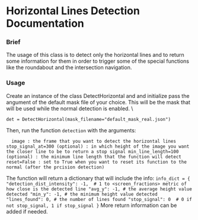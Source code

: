 
# Horizontal Lines Detection Documentation
### Brief
The usage of this class is to detect only the horizontal lines and to return some information for them in order to trigger some of the special functions like the roundabout and the intersection navigation.
### Usage
Create an instance of the class DetectHorizontal and and initialize pass the angument of the default mask file of your choice. This will be the mask that will be used while the normal detection is enabled. \

`det = DetectHorizontal(mask_filename="default_mask_real.json")`

Then, run the function `detection` with the arguments:

`   image : the frame that you want to detect the horizontal lines
    stop_signal_at=300 (optional) : in which height of the image you want the closer line to be to return a stop signal
    min_line_length=100 (optional) : the minimum line length that the function will detect
    reset=False : set to True when you want to reset its function to the normal (after the prcision detection)
`

The function will return a dictionary that will include the info:
`
info_dict = {
            "detection_dist_intensity": -1,  # 1 to <screen_fractions> metric of how close is the detected line
            "avg_y": -1, # the average height value detected
            "min_y": -1, # the minimum height value detected
            "lines_found": 0, # the number of lines found
            "stop_signal": 0  # 0 if not stop_signal, 1 if stop_signal
        }
`
More return information can be added if needed.

